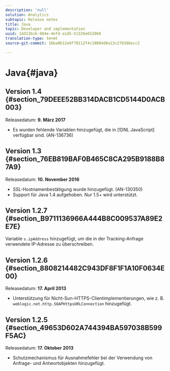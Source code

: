 ```yaml
---
description: 'null'
solution: Analytics
subtopic: Release notes
title: Java
topic: Developer and implementation
uuid: 14d13bc6-984e-4ef4-a1d5-51326e652868
translation-type: tm+mt
source-git-commit: 16ba0b12e0f70112f4c10804d0a13c278388ecc2

---
```



# Java{#java}

## Version 1.4 {#section_79DEEE52BB314DACB1CD5144D0ACB003}

Releasedatum: **9. März 2017**

* Es wurden fehlende Variablen hinzugefügt, die in [!DNL JavaScript] verfügbar sind. (AN-136736)

## Version 1.3 {#section_76EB819BAF0B465C8CA295B9188B87A9}

Releasedatum: **10. November 2016**

* SSL-Hostnamenbestätigung wurde hinzugefügt. (AN-130350)
* Support für Java 1.4 aufgehoben. Nur 1.5+ wird unterstützt.

## Version 1.2.7 {#section_B9711136966A444B8C009537A89E2E7E}

Variable `s.ipAddress` hinzugefügt, um die in der Tracking-Anfrage verwendete IP-Adresse zu überschreiben.

## Version 1.2.6 {#section_8808214482C943DF8F1F1A10F0634E00}

Releasedatum: **17. April 2013**

* Unterstützung für Nicht-Sun-HTTPS-Clientimplementierungen, wie z. B. `weblogic.net.http.SOAPHttpsURLConnection` hinzugefügt.

## Version 1.2.5 {#section_49653D602A744394BA597038B599F5AC}

Releasedatum: **17. Oktober 2013**

* Schutzmechanismus für Ausnahmefehler bei der Verwendung von Anfrage- und Antwortobjekten hinzugefügt.

